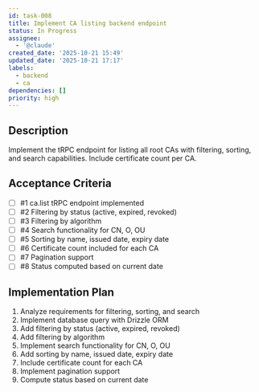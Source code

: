 ```yaml
---
id: task-008
title: Implement CA listing backend endpoint
status: In Progress
assignee:
  - '@claude'
created_date: '2025-10-21 15:49'
updated_date: '2025-10-21 17:17'
labels:
  - backend
  - ca
dependencies: []
priority: high
---
```


## Description

<!-- SECTION:DESCRIPTION:BEGIN -->
Implement the tRPC endpoint for listing all root CAs with filtering, sorting, and search capabilities. Include certificate count per CA.
<!-- SECTION:DESCRIPTION:END -->

## Acceptance Criteria
<!-- AC:BEGIN -->
- [ ] #1 ca.list tRPC endpoint implemented
- [ ] #2 Filtering by status (active, expired, revoked)
- [ ] #3 Filtering by algorithm
- [ ] #4 Search functionality for CN, O, OU
- [ ] #5 Sorting by name, issued date, expiry date
- [ ] #6 Certificate count included for each CA
- [ ] #7 Pagination support
- [ ] #8 Status computed based on current date
<!-- AC:END -->

## Implementation Plan

<!-- SECTION:PLAN:BEGIN -->
1. Analyze requirements for filtering, sorting, and search
2. Implement database query with Drizzle ORM
3. Add filtering by status (active, expired, revoked)
4. Add filtering by algorithm
5. Implement search functionality for CN, O, OU
6. Add sorting by name, issued date, expiry date
7. Include certificate count for each CA
8. Implement pagination support
9. Compute status based on current date
<!-- SECTION:PLAN:END -->
